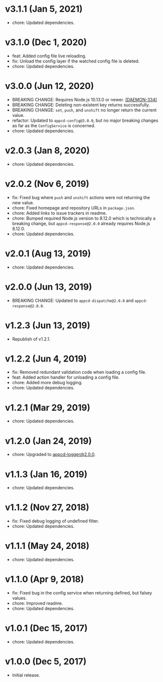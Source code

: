 # v3.1.1 (Jan 5, 2021)

* chore: Updated dependencies.

# v3.1.0 (Dec 1, 2020)

 * feat: Added config file live reloading.
 * fix: Unload the config layer if the watched config file is deleted.
 * chore: Updated dependencies.

# v3.0.0 (Jun 12, 2020)

 * BREAKING CHANGE: Requires Node.js 10.13.0 or newer.
   [(DAEMON-334)](https://jira.appcelerator.org/browse/DAEMON-334)
 * BREAKING CHANGE: Deleting non-existent key returns successfully.
 * BREAKING CHANGE: `set`, `push`, and `unshift` no longer return the current value.
 * refactor: Updated to `appcd-config@3.0.0`, but no major breaking changes as far as the
   `ConfigService` is concerned.
 * chore: Updated dependencies.

# v2.0.3 (Jan 8, 2020)

 * chore: Updated dependencies.

# v2.0.2 (Nov 6, 2019)

 * fix: Fixed bug where `push` and `unshift` actions were not returning the new value.
 * chore: Fixed homepage and repository URLs in `package.json`.
 * chore: Added links to issue trackers in readme.
 * chore: Bumped required Node.js version to 8.12.0 which is technically a breaking change, but
   `appcd-response@2.0.0` already requires Node.js 8.12.0.
 * chore: Updated dependencies.

# v2.0.1 (Aug 13, 2019)

 * chore: Updated dependencies.

# v2.0.0 (Jun 13, 2019)

 * BREAKING CHANGE: Updated to `appcd-dispatche@2.0.0` and `appcd-response@2.0.0`.

# v1.2.3 (Jun 13, 2019)

 * Republish of v1.2.1.

# v1.2.2 (Jun 4, 2019)

 * fix: Removed redundant validation code when loading a config file.
 * feat: Added action handler for unloading a config file.
 * chore: Added more debug logging.
 * chore: Updated dependencies.

# v1.2.1 (Mar 29, 2019)

 * chore: Updated dependencies.

# v1.2.0 (Jan 24, 2019)

 * chore: Upgraded to appcd-logger@2.0.0.

# v1.1.3 (Jan 16, 2019)

 * chore: Updated dependencies.

# v1.1.2 (Nov 27, 2018)

 * fix: Fixed debug logging of undefined filter.
 * chore: Updated dependencies.

# v1.1.1 (May 24, 2018)

 * chore: Updated dependencies.

# v1.1.0 (Apr 9, 2018)

 * fix: Fixed bug in the config service when returning defined, but falsey values.
 * chore: Improved readme.
 * chore: Updated dependencies.

# v1.0.1 (Dec 15, 2017)

 * chore: Updated dependencies.

# v1.0.0 (Dec 5, 2017)

 - Initial release.
